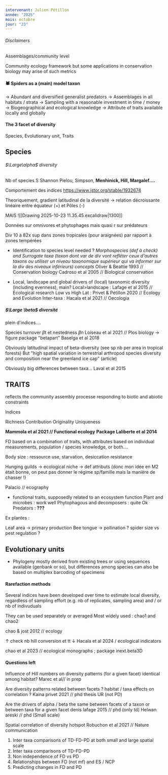 ```yaml
---
intervenant: Julien Pétillon
année: "2025"
mois: octobre
jour: "23"
---
```

###### Disclaimers

Assemblages/community level

Community ecology framework but some applications in conservation biology may arise of such metrics

#### 🕷 Spiders as a (main) model taxon 

→ Abundant and diversified generalist predators
→ Assemblages in all habitats / strata
→ Sampling with a reasonable investment in time / money
→ Biogeographical and ecological knowledge → Attribute of traits available locally and globally

#### The 3 facet of diversity

Species, Evolutionary unit, Traits

## Species
###### $\Large\alpha$ diversity

Nb of species S
Shannon
Pielou, Simpson, **Menhinick, Hill, Margalef....**


Comportement des indices
https://www.jstor.org/stable/1932674


Theoriquement, gradient latitudinal de la diversité → relation décroissante linéaire entre équateur (+) et Pôles (-)

MAIS
![[Drawing 2025-10-23 11.35.45.excalidraw|1300]]


Données sur omnivores et phytophages mais quasi r sur prédateurs

Div 10 à 82x sup dans zones tropicales (pour araignées) par rapport à zones tempérées



- Identification to species level needed ? *Morphospecies (def à check) and Surrogate taxa (taxon dont var de div vont refléter ceux d'autres taxons ou utiliser un niveau taxonomique supérieur qui va informer sur la div des niveaux inférieurs) concepts*
Oliver & Beattie 1993 // Conservation biology
Cadroso et al 2005 // Biological conservation

- Local, landscape and global drivers of (local) taxonomic diversity (including evenness), main?
Local>landscape : Lafage et al 2015 // Ecological research
Low vs High Lat : Privet & Pétillon 2020 // Ecology and Evolution
Inter-taxa : Hacala et al 2021 // Oecologia

##### $\Large \beta$ diversité

plein d'indices....


Species turnover $\beta$t et nestedness $\beta$n
Loiseau et al 2021 // Plos biology → figure
package "betapart" Baselga et al 2018


Obviously latitudinal impact of beta-diversity (see sp nb per area in tropical forests)
But "high spatial variation in terrestrial arthropod species diversity and composition near the greenland ice cap" (article)

Obviously big differences between taxa...
Laval et al 2015


## TRAITS
reflects the community assembly processe responding to biotic and abiotic constraints

Indices

Richness
Contribution Originality Uniqueness

**Mammola et al 2021 // Functional ecology**
**Package Laliberte et al 2014**


FD based on a combination of traits, with attributes based on individual measurements, population / species knowledge, or both....

Body size : ressource use, starvation, desiccation resistance

Hunging guilds → ecological niche → def attributs (donc mon idée en M2 était bonne, on peut pas donner le régime sp/famille mais la manière de chasser !)


Palacio // ecography



- functional traits, supposedly related to an ecosystem function
Plant and microbes : work well
Phytophagous and decomposers : quite Ok
Predators : **???**

Ex plantes : 

Leaf area → primary production
Bee tongue → pollination ? 
spider size vs pest regulation ?




## Evolutionary units

- Phylogeny mostly derived from existing trees or using sequences available (genbank or so), but differences among species can also be based on multiplex barcoding of specimens 


#### Rarefaction methods

Several indices have been developed over time to estimate local diversity, regardless of sampling effort (e.g. nb of replicates, sampling area) and / or nb of indivuduals

They can be used separately or averaged
Most widely used : chao1 and chao2


chao & jost  2012 // ecology

↑
check nb hill conversion et tt
↓
Hacala et al 2024 / ecological indicators


chao et al 2023 // ecological monographs ; package inext.beta3D


#### Questions left
Influence of Hill numbers on diversity patterns (for a given facet) identical among habitat? 
Marec et al// in prep

Are diversity patterns related between facets ? habitat / taxa effects on correlation ?
Kaina privet 2021 // phd thesis UR (not PD)

Are the drivers of alpha / beta the same between facets of a taxon or between taxa for a given facet
denis lafage 2015 // phd (only td)
Helwan areski // phd (Small scale)

Spatial correlation of diversity hotspot
Robuchon et al 2021 // Nature communication


1) Inter taxa comparisons of TD-FD-PD at both small and large spatial scale 
2) Inter taxa comparisons of TD-FD-PD
3) Non independence of FD vs PD
4) Relationships between FD (not mf) and ES / NCP
5) Predicting changes in FD and PD






